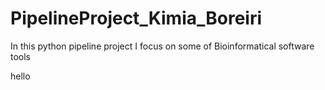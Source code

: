 # PipelineProject_Kimia_Boreiri
In this python pipeline project I focus on some of Bioinformatical software tools

hello
